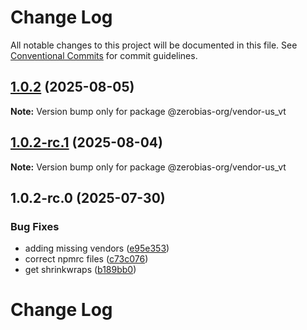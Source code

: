 # Change Log

All notable changes to this project will be documented in this file.
See [Conventional Commits](https://conventionalcommits.org) for commit guidelines.

## [1.0.2](https://github.com/zerobias-org/vendor/compare/@zerobias-org/vendor-us_vt@1.0.2-rc.1...@zerobias-org/vendor-us_vt@1.0.2) (2025-08-05)

**Note:** Version bump only for package @zerobias-org/vendor-us_vt





## [1.0.2-rc.1](https://github.com/zerobias-org/vendor/compare/@zerobias-org/vendor-us_vt@1.0.2-rc.0...@zerobias-org/vendor-us_vt@1.0.2-rc.1) (2025-08-04)

**Note:** Version bump only for package @zerobias-org/vendor-us_vt





## 1.0.2-rc.0 (2025-07-30)


### Bug Fixes

* adding missing vendors ([e95e353](https://github.com/zerobias-org/vendor/commit/e95e35309a1812973f4536f535eee460edc5414c))
* correct npmrc files ([c73c076](https://github.com/zerobias-org/vendor/commit/c73c0761e1e567cc0c2f0f8179725016d11caf8c))
* get shrinkwraps ([b189bb0](https://github.com/zerobias-org/vendor/commit/b189bb0cf53ad66427530ccc0eab7824527942d3))





# Change Log

